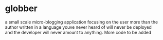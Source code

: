 # globber
a small scale micro-blogging application focusing on the user more than the author
written in a language youve never heard of
will never be deployed
and the developer will never amount to anything.
More code to be added

